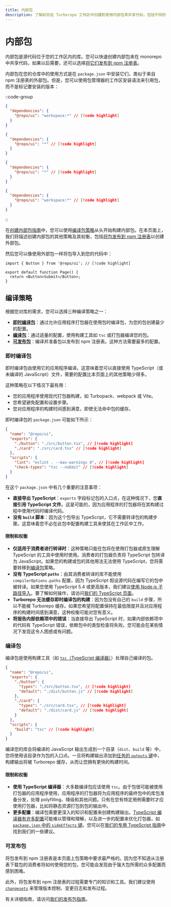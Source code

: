 ```yaml
---
title: 内部包
description: 了解如何在 Turborepo 工作区中创建和使用内部包来共享代码，包括不同的编译策略。
---
```


# 内部包

内部包是源代码位于您的工作区内的库。您可以快速创建内部包来在 monorepo 中共享代码，如果以后需要，还可以选择[将它们发布到 npm 注册表](/docs/guides/publishing-libraries)。

内部包在您的仓库中的使用方式是在 `package.json` 中安装它们，类似于来自 npm 注册表的外部包。但是，您可以使用包管理器的工作区安装语法来引用包，而不是标记要安装的版本：

::code-group

```json [pnpm]
{
  "dependencies": {
    "@repo/ui": "workspace:*" // [!code highlight]
  }
}
```

```json [yarn]
{
  "dependencies": {
    "@repo/ui": "*" // [!code highlight]
  }
}
```

```json [npm]
{
  "dependencies": {
    "@repo/ui": "*" // [!code highlight]
  }
}
```

```json [bun (Beta)]
{
  "dependencies": {
    "@repo/ui": "workspace:*" // [!code highlight]
  }
}
```

::

在[创建内部包指南](/docs/crafting-your-repository/creating-an-internal-package)中，您可以使用[编译包策略](#编译包)从头开始构建内部包。在本页面上，我们将描述创建内部包的其他策略及其权衡，包括[将包发布到 npm 注册表](#可发布包)以创建外部包。

然后您可以像使用外部包一样将包导入到您的代码中：

```tsx title="./apps/web/app/page.tsx"
import { Button } from '@repo/ui'; // [!code highlight]

export default function Page() {
  return <Button>Submit</Button>;
}
```

## 编译策略

根据您对库的需求，您可以选择三种编译策略之一：

- [**即时编译包**](#即时编译包)：通过允许应用程序打包器在使用包时编译包，为您的包创建最少的配置。
- [**编译包**](#编译包)：通过适量的配置，使用构建工具如 `tsc` 或打包器编译您的包。
- [**可发布包**](#可发布包)：编译并准备包以发布到 npm 注册表。这种方法需要最多的配置。

### 即时编译包

即时编译包由使用它的应用程序编译。这意味着您可以直接使用 TypeScript（或未编译的 JavaScript）文件，需要的配置比本页面上的其他策略少得多。

这种策略在以下情况下最有用：

- 您的应用程序使用现代打包器构建，如 Turbopack、webpack 或 Vite。
- 您希望避免配置和设置步骤。
- 您对应用程序的构建时间感到满意，即使无法命中包的缓存。

即时编译包的 `package.json` 可能如下所示：

```json title="./packages/ui/package.json"
{
  "name": "@repo/ui",
  "exports": {
    "./button": "./src/button.tsx", // [!code highlight]
    "./card": "./src/card.tsx" // [!code highlight]
  },
  "scripts": {
    "lint": "eslint . --max-warnings 0", // [!code highlight]
    "check-types": "tsc --noEmit" // [!code highlight]
  }
}
```

在这个 `package.json` 中有几个重要的注意事项：

- **直接导出 TypeScript**：`exports` 字段标记包的入口点，在这种情况下，您**直接引用 TypeScript 文件**。这是可能的，因为应用程序的打包器将在其构建过程中使用代码时编译代码。
- **没有 `build` 脚本**：因为这个包导出 TypeScript，它不需要转译包的构建步骤。这意味着您不必在此包中配置构建工具来使其在工作区中工作。

#### 限制和权衡

- **仅适用于消费者进行转译时**：这种策略只能在包将在使用打包器或原生理解 TypeScript 的工具中使用时使用。消费者的打包器负责将 TypeScript 包转译为 JavaScript。如果您的构建或包的其他用法无法使用 TypeScript，您将需要转移到[编译包](#编译包)策略。
- **没有 TypeScript `paths`**：由其消费者转译的库不能使用 `compilerOptions.paths` 配置，因为 TypeScript 假设源代码在编写它的包中被转译。如果您使用 TypeScript 5.4 或更高版本，我们建议[使用 Node.js 子路径导入](https://devblogs.microsoft.com/typescript/announcing-typescript-5-4/#auto-import-support-for-subpath-imports)。要了解如何操作，请访问[我们的 TypeScript 页面](/docs/guides/tools/typescript#use-nodejs-subpath-imports-instead-of-typescript-compiler-paths)。
- **Turborepo 无法缓存即时编译包的构建**：因为包没有自己的 `build` 步骤，所以不能被 Turborepo 缓存。如果您希望将配置保持在最低限度并且对应用程序的构建时间感到满意，这种权衡可能对您有意义。
- **将报告内部依赖项中的错误**：当直接导出 TypeScript 时，如果内部依赖项中的代码有 TypeScript 错误，依赖包中的类型检查将失败。您可能会在某些情况下发现这令人困惑或有问题。

### 编译包

编译包是使用构建工具（如 [`tsc`（TypeScript 编译器）](https://www.typescriptlang.org/docs/handbook/compiler-options.html#handbook-content)）处理自己编译的包。

```json title="./packages/ui/package.json"
{
  "name": "@repo/ui",
  "exports": {
    "./button": {
      "types": "./src/button.tsx", // [!code highlight]
      "default": "./dist/button.js" // [!code highlight]
    },
    "./card": {
      "types": "./src/card.tsx", // [!code highlight]
      "default": "./dist/card.js" // [!code highlight]
    }
  },
  "scripts": {
    "build": "tsc" // [!code highlight]
  }
}
```

编译您的库会将编译的 JavaScript 输出生成到一个目录（`dist`、`build` 等）中，您将使用该目录作为包的入口点。一旦将构建输出添加到[任务的 `outputs` 键](/docs/reference/configuration#outputs)中，构建输出将被 Turborepo 缓存，从而让您拥有更快的构建时间。

#### 限制和权衡

- **使用 TypeScript 编译器**：大多数编译包应该使用 `tsc`。由于包很可能被使用打包器的应用程序使用，应用程序的打包器将为应用程序的最终包中的库包准备分发，处理 polyfilling、降级和其他问题。只有在您有特定用例需要时才应使用打包器，比如将静态资源打包到包的输出中。
- **更多配置**：编译包需要更深入的知识和配置来创建构建输出。[TypeScript 编译器有许多配置](https://www.typescriptlang.org/docs/handbook/compiler-options.html#compiler-options)可能难以管理和理解，以及进一步的配置来优化打包器，如 [`package.json` 中的 `sideEffects` 键](https://webpack.js.org/guides/tree-shaking/#mark-the-file-as-side-effect-free)。您可以在[我们的专用 TypeScript 指南](/docs/guides/tools/typescript)中找到我们的一些建议。

### 可发布包

将包发布到 npm 注册表是本页面上包策略中要求最严格的。因为您不知道从注册表下载包的消费者将如何使用您的包，您可能会发现由于强大包所需的众多配置而感到困难。

此外，将包发布到 npm 注册表的过程需要专门的知识和工具。我们建议使用 [`changesets`](https://github.com/changesets/changesets) 来管理版本控制、变更日志和发布过程。

有关详细指南，请访问[我们的发布包指南](/docs/guides/publishing-libraries)。
